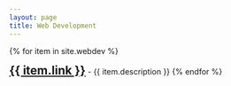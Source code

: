 ```yaml
---
layout: page
title: Web Development
---
```

{% for item in site.webdev %}
  <h2 style="display:inline"><a class="header_link" href="{{ item.url }}">{{ item.link }}</a></h2><p style="display:inline"> - {{ item.description }}</p>
{% endfor %}
